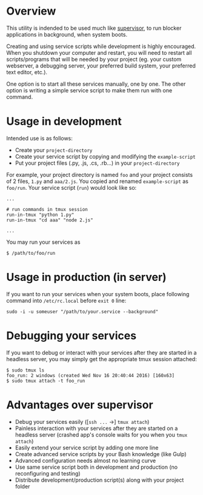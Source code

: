 # Overview 

This utility is indended to be used much like [supervisor](http://supervisord.org/), to run blocker applications in background, when system boots. 

Creating and using service scripts while development is highly encouraged. When you shutdown your computer and restart, you will need to restart all scripts/programs that will be needed by your project (eg. your custom webserver, a debugging server, your preferred build system, your preferred text editor, etc.). 

One option is to start all these services manually, one by one. The other option is writing a simple service script to make them run with one command. 

# Usage in development

Intended use is as follows: 

* Create your `project-directory`
* Create your service script by copying and modifying the `example-script`
* Put your project files (.py, .js, .cs, .rb...) in your `project-directory`

For example, your project directory is named `foo` and your project consists of 2 files, `1.py` and `aaa/2.js`. You copied and renamed `example-script` as `foo/run`. Your service script (`run`) would look like so:

```
...

# run commands in tmux session
run-in-tmux "python 1.py"
run-in-tmux "cd aaa" "node 2.js"

...
```

You may run your services as 

```
$ /path/to/foo/run
```

# Usage in production (in server)
If you want to run your services when your system boots, place following command into `/etc/rc.local` before `exit 0` line:

```
sudo -i -u someuser "/path/to/your.service --background"
```

# Debugging your services
If you want to debug or interact with your services after they are started in a headless server, you may simply get the appropriate tmux session attached: 

```
$ sudo tmux ls 
foo_run: 2 windows (created Wed Nov 16 20:40:44 2016) [160x63]
$ sudo tmux attach -t foo_run
```

# Advantages over supervisor

* Debug your services easily ([`ssh ...` ->] `tmux attach`)
* Painless interaction with your services after they are started on a headless server (crashed app's console waits for you when you `tmux attach`)
* Easily extend your service script by adding one more line
* Create advanced service scripts by your Bash knowledge (like Gulp)
* Advanced configuration needs almost no learning curve
* Use same service script both in development and production (no reconfiguring and testing)
* Distribute development/production script(s) along with your project folder 
